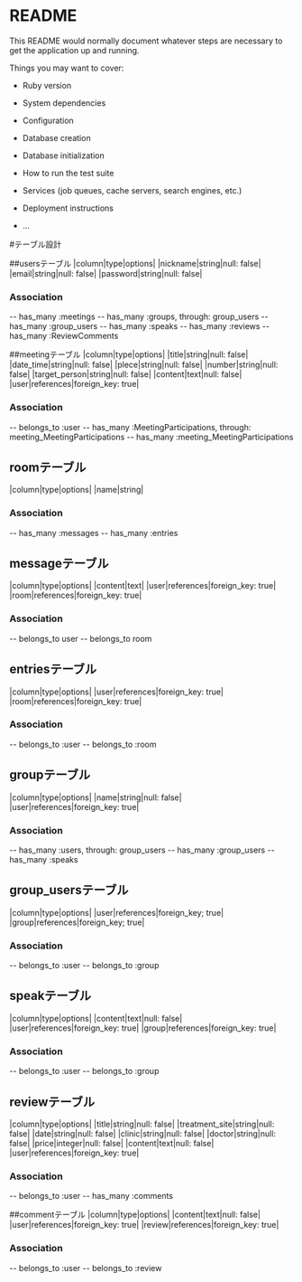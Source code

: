 # README

This README would normally document whatever steps are necessary to get the
application up and running.

Things you may want to cover:

* Ruby version

* System dependencies

* Configuration

* Database creation

* Database initialization

* How to run the test suite

* Services (job queues, cache servers, search engines, etc.)

* Deployment instructions

* ...

#テーブル設計

##usersテーブル
|column|type|options|
|nickname|string|null: false|
|email|string|null: false|
|password|string|null: false|
### Association
-- has_many :meetings
-- has_many :groups, through: group_users
-- has_many :group_users
-- has_many :speaks
-- has_many :reviews
-- has_many :ReviewComments

##meetingテーブル
|column|type|options|
|title|string|null: false|
|date_time|string|null: false|
|plece|string|null: false|
|number|string|null: false|
|target_person|string|null: false|
|content|text|null: false|
|user|references|foreign_key: true|
### Association
-- belongs_to :user
-- has_many :MeetingParticipations, through: meeting_MeetingParticipations
-- has_many :meeting_MeetingParticipations


## roomテーブル
|column|type|options|
|name|string|
### Association
-- has_many :messages
-- has_many :entries


## messageテーブル
|column|type|options|
|content|text|
|user|references|foreign_key: true|
|room|references|foreign_key: true|
### Association
-- belongs_to user
-- belongs_to room


## entriesテーブル
|column|type|options|
|user|references|foreign_key: true|
|room|references|foreign_key: true|
### Association
-- belongs_to :user
-- belongs_to :room



## groupテーブル
|column|type|options|
|name|string|null: false|
|user|references|foreign_key: true|
### Association
-- has_many :users, through: group_users
-- has_many :group_users
-- has_many :speaks


## group_usersテーブル
|column|type|options|
|user|references|foreign_key; true|
|group|references|foreign_key; true|
### Association
-- belongs_to :user
-- belongs_to :group

## speakテーブル
|column|type|options|
|content|text|null: false|
|user|references|foreign_key: true|
|group|references|foreign_key: true|
### Association
-- belongs_to :user
-- belongs_to :group


## reviewテーブル
|column|type|options|
|title|string|null: false|
|treatment_site|string|null: false|
|date|string|null: false|
|clinic|string|null: false|
|doctor|string|null: false|
|price|integer|null: false|
|content|text|null: false|
|user|references|foreign_key: true|
### Association
-- belongs_to :user
-- has_many :comments

##commentテーブル
|column|type|options|
|content|text|null: false|
|user|references|foreign_key: true|
|review|references|foreign_key: true|
### Association
-- belongs_to :user
-- belongs_to :review